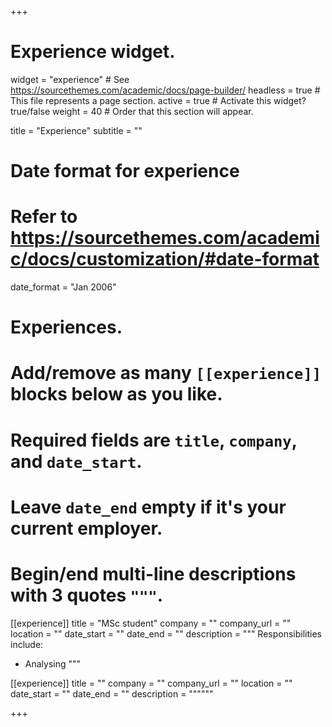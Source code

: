 +++
# Experience widget.
widget = "experience"  # See https://sourcethemes.com/academic/docs/page-builder/
headless = true  # This file represents a page section.
active = true  # Activate this widget? true/false
weight = 40  # Order that this section will appear.

title = "Experience"
subtitle = ""

# Date format for experience
#   Refer to https://sourcethemes.com/academic/docs/customization/#date-format
date_format = "Jan 2006"

# Experiences.
#   Add/remove as many `[[experience]]` blocks below as you like.
#   Required fields are `title`, `company`, and `date_start`.
#   Leave `date_end` empty if it's your current employer.
#   Begin/end multi-line descriptions with 3 quotes `"""`.
[[experience]]
  title = "MSc student"
  company = ""
  company_url = ""
  location = ""
  date_start = ""
  date_end = ""
  description = """
  Responsibilities include:
  
  * Analysing
  """

[[experience]]
  title = ""
  company = ""
  company_url = ""
  location = ""
  date_start = ""
  date_end = ""
  description = """"""

+++
